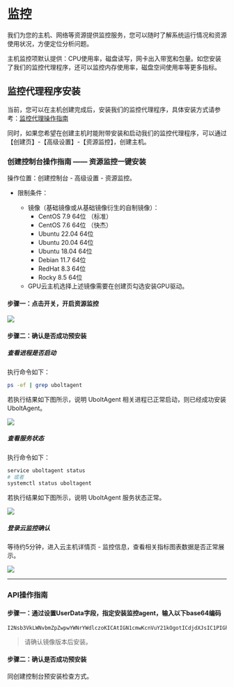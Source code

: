 # 监控


我们为您的主机、网络等资源提供监控服务，您可以随时了解系统运行情况和资源使用状况，方便定位分析问题。

主机监控项默认提供：CPU使用率，磁盘读写，网卡出入带宽和包量。如您安装了我们的监控代理程序，还可以监控内存使用率，磁盘空间使用率等更多指标。

## 监控代理程序安装


当前，您可以在主机创建完成后，安装我们的监控代理程序，具体安装方式请参考：[监控代理操作指南](https://docs.ucloud.cn/cloudwatch/uboltagent/UboltAgent_Linux_Installation_Guide)

同时，如果您希望在创建主机时能附带安装和启动我们的监控代理程序，可以通过【创建页】-【高级设置】-【资源监控】，创建主机。

### 创建控制台操作指南 —— 资源监控一键安装
操作位置：创建控制台 - 高级设置 - 资源监控。

- 限制条件：

  - 镜像（基础镜像或从基础镜像衍生的自制镜像）：
    - CentOS 7.9 64位 （标准）
    - CentOS 7.6 64位 （快杰）
    - Ubuntu 22.04 64位
    - Ubuntu 20.04 64位
    - Ubuntu 18.04 64位
    - Debian 11.7 64位
    - RedHat 8.3 64位
    - Rocky 8.5 64位
  - GPU云主机选择上述镜像需要在创建页勾选安装GPU驱动。

    
#### 步骤一：点击开关，开启资源监控

![](https://www-s.ucloud.cn/2025/08/f0990c2bfac3edff1e926edddb4a97a3_1756176566236.png)


#### 步骤二：确认是否成功预安装

##### 查看进程是否启动

执行命令如下：

```bash
ps -ef | grep uboltagent
```

若执行结果如下图所示，说明 UboltAgent 相关进程已正常启动，则已经成功安装 UboltAgent。

![](https://www-s.ucloud.cn/2025/08/75e68ccc76bea93419e60e0f461b6922_1756177473974.png)

##### 查看服务状态

执行命令如下：

```bash
service uboltagent status
# 或者
systemctl status uboltagent
```

若执行结果如下图所示，说明 UboltAgent 服务状态正常。

![](https://www-s.ucloud.cn/2025/08/730834ab849436670aa3f9a60c5ddac2_1756177473992.png)

##### 登录云监控确认

等待约5分钟，进入云主机详情页 - 监控信息，查看相关指标图表数据是否正常展示。

![](https://www-s.ucloud.cn/2025/08/1dde6fe8f8589958c9c7442364300618_1756177474081.png)

---

### API操作指南
#### 步骤一：通过设置UserData字段，指定安装监控agent，输入以下base64编码

```
I2Nsb3VkLWNvbmZpZwpwYWNrYWdlczoKICAtIGN1cmwKcnVuY21kOgotICdjdXJsIC1PIGh0dHA6Ly91bW9uLmFwaS5zZXJ2aWNlLnVjbG91ZC5jbi9zdGF0aWMvY2xvdWR3YXRjaC9pbnN0YWxsX3Vib2x0YWdlbnQuc2ggJiYgc3VkbyBzaCBpbnN0YWxsX3Vib2x0YWdlbnQuc2gn
```
> 请确认镜像版本后安装。

#### 步骤二：确认是否成功预安装

同创建控制台预安装检查方式。

